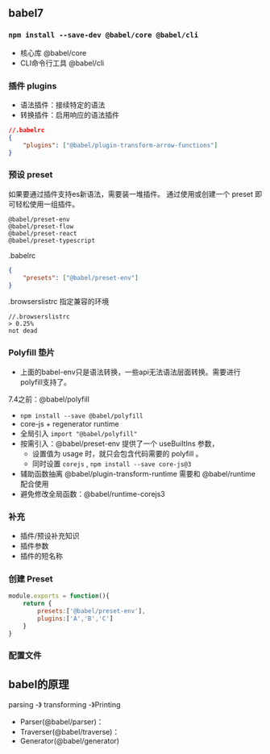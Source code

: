 ## babel7

### `npm install --save-dev @babel/core @babel/cli`
- 核心库 @babel/core
- CLI命令行工具 @babel/cli

### 插件 plugins
- 语法插件：接续特定的语法
- 转换插件：启用响应的语法插件
```json
//.babelrc
{
    "plugins": ["@babel/plugin-transform-arrow-functions"]
}
```
### 预设 preset
如果要通过插件支持es新语法，需要装一堆插件。
通过使用或创建一个 preset 即可轻松使用一组插件。
```
@babel/preset-env
@babel/preset-flow
@babel/preset-react
@babel/preset-typescript
```
.babelrc
```json
{
    "presets": ["@babel/preset-env"]
}
```

.browserslistrc 指定兼容的环境
```
//.browserslistrc
> 0.25%
not dead
```

### Polyfill 垫片
- 上面的babel-env只是语法转换，一些api无法语法层面转换。需要进行polyfill支持了。

7.4之前：@babel/polyfill
- `npm install --save @babel/polyfill`
- core-js + regenerator runtime
- 全局引入 `import "@babel/polyfill" `
- 按需引入：@babel/preset-env 提供了一个 useBuiltIns 参数，
    - 设置值为 usage 时，就只会包含代码需要的 polyfill 。
    - 同时设置 `corejs` , `npm install --save core-js@3`
- 辅助函数抽离 @babel/plugin-transform-runtime 需要和 @babel/runtime 配合使用
- 避免修改全局函数：@babel/runtime-corejs3
    

### 补充
- 插件/预设补充知识
- 插件参数
- 插件的短名称

### 创建 Preset
```js
module.exports = function(){
    return {
        presets:['@babel/preset-env'],
        plugins:['A','B','C']
    }
}
```

### 配置文件


## babel的原理
 parsing -》 transforming -》Printing
- Parser(@babel/parser)：
- Traverser(@babel/traverse)： 
- Generator(@babel/generator)

